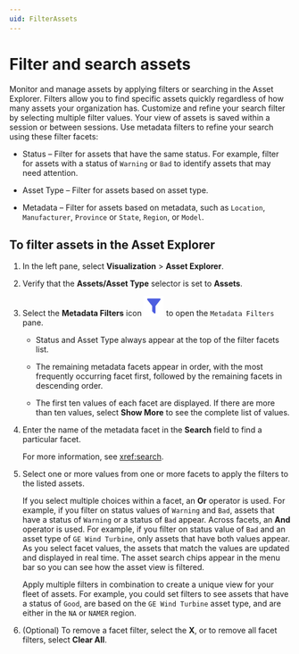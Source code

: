 ```yaml
---
uid: FilterAssets
---
```


# Filter and search assets

Monitor and manage assets by applying filters or searching in the Asset Explorer. Filters allow you to find specific assets quickly regardless of how many assets your organization has. Customize and refine your search filter by selecting multiple filter values. Your view of assets is saved within a session or between sessions. Use metadata filters to refine your search using these filter facets:

- Status &ndash; Filter for assets that have the same status. For example, filter for assets with a status of `Warning` or `Bad` to identify assets that may need attention.

- Asset Type &ndash; Filter for assets based on asset type.

- Metadata &ndash; Filter for assets based on metadata, such as `Location`, `Manufacturer`, `Province` or `State`, `Region`, or `Model`.

## To filter assets in the Asset Explorer

1. In the left pane, select **Visualization** > **Asset Explorer**.

1. Verify that the **Assets/Asset Type** selector is set to **Assets**.

1. Select the **Metadata Filters** icon ![Filter icon](../_icons/branded/filter.svg) to open the `Metadata Filters` pane.

   - Status and Asset Type always appear at the top of the filter facets list. 

   - The remaining metadata facets appear in order, with the most frequently occurring facet first, followed by the remaining facets in descending order. 

   - The first ten values of each facet are displayed. If there are more than ten values, select **Show More** to see the complete list of values. 

1. Enter the name of the metadata facet in the **Search** field to find a particular facet.

   For more information, see <xref:search>.

1. Select one or more values from one or more facets to apply the filters to the listed assets.

   If you select multiple choices within a facet, an **Or** operator is used. For example, if you filter on status values of `Warning` and `Bad`, assets that have a status of `Warning` or a status of `Bad` appear. Across facets, an **And** operator is used. For example, if you filter on status value of `Bad` and an asset type of `GE Wind Turbine`, only assets that have both values appear. As you select facet values, the assets that match the values are updated and displayed in real time. The asset search chips appear in the menu bar so you can see how the asset view is filtered. 

   Apply multiple filters in combination to create a unique view for your fleet of assets. For example, you could set filters to see assets that have a status of `Good`, are based on the `GE Wind Turbine` asset type, and are either in the `NA` or `NAMER` region. 

1. (Optional) To remove a facet filter, select the **X**, or to remove all facet filters, select **Clear All**. 
